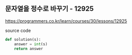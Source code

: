 ## 문자열을 정수로 바꾸기 - 12925

https://programmers.co.kr/learn/courses/30/lessons/12925



source code

```python
def solution(s):
    answer = int(s)
    return answer
```

